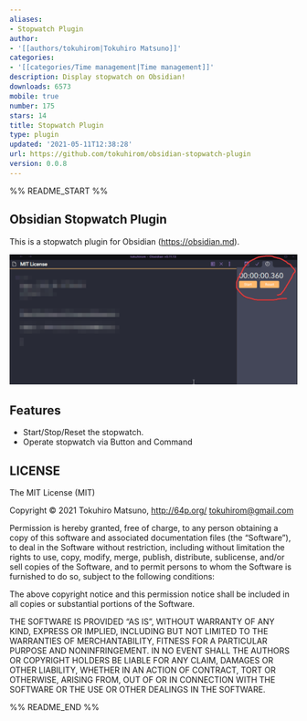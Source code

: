 ```yaml
---
aliases:
- Stopwatch Plugin
author:
- '[[authors/tokuhirom|Tokuhiro Matsuno]]'
categories:
- '[[categories/Time management|Time management]]'
description: Display stopwatch on Obsidian!
downloads: 6573
mobile: true
number: 175
stars: 14
title: Stopwatch Plugin
type: plugin
updated: '2021-05-11T12:38:28'
url: https://github.com/tokuhirom/obsidian-stopwatch-plugin
version: 0.0.8
---
```


%% README_START %%

## Obsidian Stopwatch Plugin

This is a stopwatch plugin for Obsidian (https://obsidian.md).

![](https://raw.githubusercontent.com/tokuhirom/obsidian-stopwatch-plugin/HEAD/documents/stopwatch-screenshot.png)

## Features

- Start/Stop/Reset the stopwatch.
- Operate stopwatch via Button and Command

## LICENSE

The MIT License (MIT)

Copyright © 2021 Tokuhiro Matsuno, http://64p.org/ <tokuhirom@gmail.com>

Permission is hereby granted, free of charge, to any person obtaining a copy
of this software and associated documentation files (the “Software”), to deal
in the Software without restriction, including without limitation the rights
to use, copy, modify, merge, publish, distribute, sublicense, and/or sell
copies of the Software, and to permit persons to whom the Software is
furnished to do so, subject to the following conditions:

The above copyright notice and this permission notice shall be included in
all copies or substantial portions of the Software.

THE SOFTWARE IS PROVIDED “AS IS”, WITHOUT WARRANTY OF ANY KIND, EXPRESS OR
IMPLIED, INCLUDING BUT NOT LIMITED TO THE WARRANTIES OF MERCHANTABILITY,
FITNESS FOR A PARTICULAR PURPOSE AND NONINFRINGEMENT. IN NO EVENT SHALL THE
AUTHORS OR COPYRIGHT HOLDERS BE LIABLE FOR ANY CLAIM, DAMAGES OR OTHER
LIABILITY, WHETHER IN AN ACTION OF CONTRACT, TORT OR OTHERWISE, ARISING FROM,
OUT OF OR IN CONNECTION WITH THE SOFTWARE OR THE USE OR OTHER DEALINGS IN
THE SOFTWARE.


%% README_END %%
